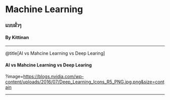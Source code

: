 # Machine Learning

### แบบมั่วๆ

#### By Kittinan
---
@title[AI vs Mahcine Learning vs Deep Learing]

#### AI vs Mahcine Learning vs Deep Learing

?image=https://blogs.nvidia.com/wp-content/uploads/2016/07/Deep_Learning_Icons_R5_PNG.jpg.png&size=contain

---
